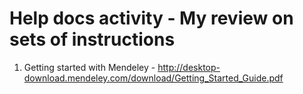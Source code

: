 # Help docs activity - My review on sets of instructions

1. Getting started with Mendeley - http://desktop-download.mendeley.com/download/Getting_Started_Guide.pdf

